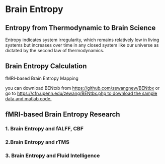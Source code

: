 <h1> Brain Entropy </h1>

<h2> Entropy from Thermodynamic to Brain Science </h2>

Entropy indicates system irregularity, which remains relatively low in living systems but increases over time in any closed system like our universe as dictated by the second law of thermodynamics.




<h2> Brain Entropy Calculation </h2>

fMRI-based Brain Entropy Mapping
<p>
you can download BENtxb from <a href="https://github.com/zewangnew/BENtbx">https://github.com/zewangnew/BENtbx</a> or go to  <a href="https://cfn.upenn.edu/zewang/BENtbx.php"> https://cfn.upenn.edu/zewang/BENtbx.php to download the sample data and matlab code.</a>
</p>


<h2> fMRI-based Brain Entropy Research </h2>

<h3>1. Brain Entropy and fALFF, CBF </h3>

<h3>2.Brain Entropy and rTMS </h3>


<h3>3. Brain Entropy and Fluid Intelligence </h3>
